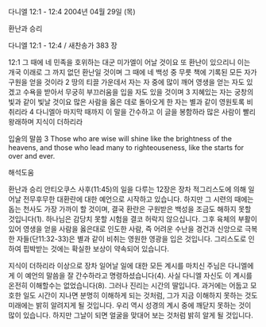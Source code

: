 다니엘 12:1 - 12:4 
2004년 04월 29일 (목)

환난과 승리



다니엘 12:1 - 12:4 / 새찬송가 383 장


12:1 그 때에 네 민족을 호위하는 대군 미가엘이 어날 것이요 또 환난이 있으리니 이는 개국 이래로 그 까지 없던 환난일 것이며 그 때에 네 백성 중 무릇 책에 기록된 모든 자가 구원을 얻을 것이라
2 땅의 티끌 가운데서 자는 자 중에 많이 깨어 영생을 얻는 자도 있겠고 수욕을 받아서 무궁히 부끄러움을 입을 자도 있을 것이며
3 지혜있는 자는 궁창의 빛과 같이 빛날 것이요 많은 사람을 옳은 데로 돌아오게 한 자는 별과 같이 영원토록 비취리라
4 다니엘아 마지막 때까지 이 말을 간수하고 이 글을 봉함하라 많은 사람이 빨리 왕래하며 지식이 더하리라

입술의 말씀
3 Those who are wise will shine like the brightness of the heavens, and those who lead many to righteouseness, like the starts for over and ever.

해석도움





환난과 승리
안티오쿠스 사후(11:45)의 일을 다루는 12장은 장차 적그리스도에 의해 일어날 전무후무한 대환란에 대한 예언으로 시작하고 있습니다.  하지만 그 시련의 때에는 돕는 천사도 가장 가까이 할 것이며, 결국 환란은 구원받은 백성을 조금도 해하지 못할 것입니다(1).  하나님은 감당치 못할 시험을 결코 허락지 않으십니다.  그후 육체의 부활이 있어 영생을 얻을 사람을 옳은대로 인도한 사람, 즉 어려운 수난을 경건과 신앙으로 극복한 자들(단11:32-33)은 별과 같이 비취는 영원한 영광을 입은 것입니다.  그리스도로 인하여 핍박받는 것에는 확실한 보상이 약속되어 있습니다.

지식이 더하리라
이상으로 장차 일어날 일에 대한 모든 계시를 마치신 주님은 다니엘에게 이 예언의 말씀을 잘 간수하라고 명령하셨습니다(4).  사실 다니엘 자신도 이 계시를 온전히 이해할수는 없었습니다(8).  그러나 진리는 시간의 딸입니다.  과거에는 어둡고 모호한 일도 시간이 지나면 분명히 이해하게 되는 것처럼, 그가 지금 이해하지 못하는 것도 미래에는 밝히 알려지게 될 것입니다.  우리 역시 성경의 계시 중에 깨닫지 못하는 것이 많이 있습니다.  하지만 그날이 되면 얼굴을 맞대어 보는 것처럼 밝히 알게 될 것입니다.